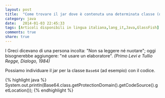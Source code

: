 ```yaml
---
layout: post
title:  "Come trovare il jar dove è contenuta una determinata classe (deployed in GlassFish)."
category: java
date:   2014-01-03 22:45:33
tags: [Articoli disponibili in lingua italiana,lang_it,Java,GlassFish]
comments: true
share: true
---
```


I Greci dicevano di una persona incolta: "Non sa leggere né nuotare"; oggi bisognerebbe aggiungere: "né usare un elaboratore".
*(Primo Levi e Tullio Regge, Dialogo, 1984)*

Possiamo individuare il jar per la classe `Base64` (ad esempio) con il codice.

{% highlight java %}
System.out.println(Base64.class.getProtectionDomain().getCodeSource().getLocation());
{% endhighlight %}

